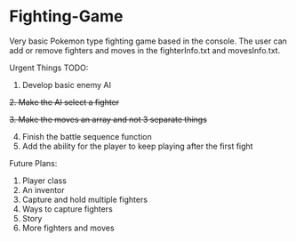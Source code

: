 # Fighting-Game

Very basic Pokemon type fighting game based in the console. The user can add or remove fighters and moves in the fighterInfo.txt and movesInfo.txt.

Urgent Things TODO:
1. Develop basic enemy AI

~~2. Make the AI select a fighter~~

~~3. Make the moves an array and not 3 separate things~~

4. Finish the battle sequence function
5. Add the ability for the player to keep playing after the first fight

Future Plans:
1. Player class
2. An inventor
3. Capture and hold multiple fighters
4. Ways to capture fighters
5. Story
6. More fighters and moves
